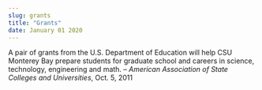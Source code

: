 ```yaml
---
slug: grants
title: "Grants"
date: January 01 2020
---
```


 
<p>
  A pair of grants from the U.S. Department of Education will help CSU Monterey
  Bay prepare students for graduate school and careers in science, technology,
  engineering and math. –
  <em>American Association of State Colleges and Universities</em>, Oct. 5, 2011
</p>
 
